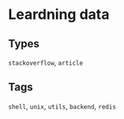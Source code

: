 # Leardning data
## Types
`stackoverflow`, `article`

## Tags
`shell`, `unix`, `utils`, `backend`, `redis`
